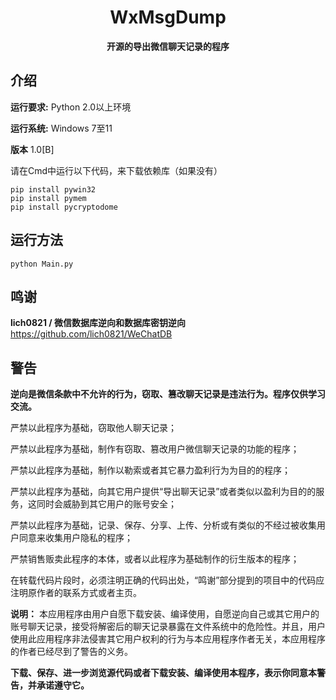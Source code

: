 <div align="center">

# WxMsgDump

**开源的导出微信聊天记录的程序**

</div>

## 介绍

**运行要求:** Python 2.0以上环境

**运行系统:** Windows 7至11

**版本** 1.0[B]

请在Cmd中运行以下代码，来下载依赖库（如果没有）

```
pip install pywin32
pip install pymem
pip install pycryptodome
```

## 运行方法

```
python Main.py
```

## 鸣谢
**lich0821 / 微信数据库逆向和数据库密钥逆向** https://github.com/lich0821/WeChatDB

## 警告

**逆向是微信条款中不允许的行为，窃取、篡改聊天记录是违法行为。程序仅供学习交流。**

严禁以此程序为基础，窃取他人聊天记录；

严禁以此程序为基础，制作有窃取、篡改用户微信聊天记录的功能的程序；

严禁以此程序为基础，制作以勒索或者其它暴力盈利行为为目的的程序；

严禁以此程序为基础，向其它用户提供“导出聊天记录”或者类似以盈利为目的的服务，这同时会威胁到其它用户的账号安全；

严禁以此程序为基础，记录、保存、分享、上传、分析或有类似的不经过被收集用户同意来收集用户隐私的程序；

严禁销售贩卖此程序的本体，或者以此程序为基础制作的衍生版本的程序；

在转载代码片段时，必须注明正确的代码出处，“鸣谢”部分提到的项目中的代码应注明原作者的联系方式或者主页。

**说明：** 本应用程序由用户自愿下载安装、编译使用，自愿逆向自己或其它用户的账号聊天记录，接受将解密后的聊天记录暴露在文件系统中的危险性。并且，用户使用此应用程序非法侵害其它用户权利的行为与本应用程序作者无关，本应用程序的作者已经尽到了警告的义务。

**下载、保存、进一步浏览源代码或者下载安装、编译使用本程序，表示你同意本警告，并承诺遵守它。**

